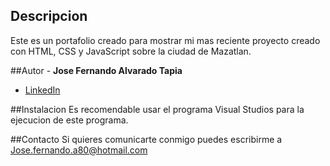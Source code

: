 ## Descripcion 

Este es un portafolio creado para mostrar mi mas reciente proyecto creado con HTML, CSS y JavaScript sobre la ciudad de Mazatlan.

##Autor -
**Jose Fernando Alvarado Tapia**

* [LinkedIn](https://www.linkedin.com/in/alvaradofernando/)

##Instalacion
Es recomendable usar el programa Visual Studios para la ejecucion de este programa.

##Contacto
Si quieres comunicarte conmigo puedes escribirme a Jose.fernando.a80@hotmail.com
